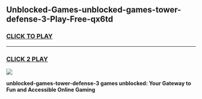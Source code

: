 
## Unblocked-Games-unblocked-games-tower-defense-3-Play-Free-qx6td
<h3>
<a href="https://premium76.site?title=unblocked-games-tower-defense-3&ref=23A">CLICK TO PLAY</a></h3>
<hr>

<h3>
<a href="https://premium76.site?title=unblocked-games-tower-defense-3&ref=23A">CLICK 2 PLAY</a>
  
</h3>

<a href="https://premium76.site?title=unblocked-games-tower-defense-3&ref=23A"><img src="https://clearcache.store/games.png"></a>


**unblocked-games-tower-defense-3 games unblocked: Your Gateway to Fun and Accessible Online Gaming**
